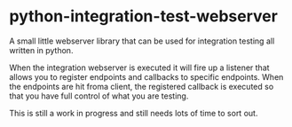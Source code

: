 python-integration-test-webserver
=================================

A small little webserver library that can be used for integration testing all written in python.  

When the integration webserver is executed it will fire up a listener that allows you to register endpoints and callbacks to specific endpoints.  When the endpoints are hit froma client, the registered callback is executed so that you have full control of what you are testing.  

This is still a work in progress and still needs lots of time to sort out.
